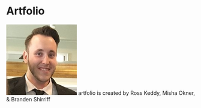 # Artfolio
![artfolio](/public/images/splash.jpg?raw=true "Optional Title")
artfolio is created by Ross Keddy, Misha Okner, &amp; Branden Shirriff
